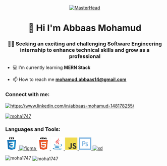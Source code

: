 <p align="center">
  <a href="https://github.com/moha1747">
    <img src="https://img.freepik.com/premium-vector/modern-loft-interior-night-open-space-home-office-with-furniture-corporate-freelance-work_48369-46085.jpg" alt="MasterHead" style="width: 60%;" />
  </a>
</p>
<h1 align="center">👋 Hi I'm Abbaas Mohamud</h1>
<h3 align="center">👨‍💻 Seeking an exciting and challenging Software Engineering internship to enhance technical skills and grow as a professional</h3>

- 💻 I’m currently learning **MERN Stack**

- 📫 How to reach me **mohamud.abbaas14@gmail.com**

<h3 align="left">Connect with me:</h3>
<p align="left">
<a href="https://linkedin.com/in/https://www.linkedin.com/in/abbaas-mohamud-148178255/" target="blank"><img align="center" src="https://raw.githubusercontent.com/rahuldkjain/github-profile-readme-generator/master/src/images/icons/Social/linked-in-alt.svg" alt="https://www.linkedin.com/in/abbaas-mohamud-148178255/" height="30" width="40" /></a>
</p>
<a href="https://www.leetcode.com/moha1747" target="blank"><img align="center" src="https://raw.githubusercontent.com/rahuldkjain/github-profile-readme-generator/master/src/images/icons/Social/leet-code.svg" alt="moha1747" height="30" width="40" /></a>
</p>

<h3 align="left">Languages and Tools:</h3>
<p align="left"> <a href="https://www.w3schools.com/css/" target="_blank" rel="noreferrer"> <img src="https://raw.githubusercontent.com/devicons/devicon/master/icons/css3/css3-original-wordmark.svg" alt="css3" width="40" height="40"/> </a> <a href="https://www.figma.com/" target="_blank" rel="noreferrer"> <img src="https://www.vectorlogo.zone/logos/figma/figma-icon.svg" alt="figma" width="40" height="40"/> </a>  <a href="https://www.w3.org/html/" target="_blank" rel="noreferrer"> <img src="https://raw.githubusercontent.com/devicons/devicon/master/icons/html5/html5-original-wordmark.svg" alt="html5" width="40" height="40"/> </a> <a href="https://www.java.com" target="_blank" rel="noreferrer"> <img src="https://raw.githubusercontent.com/devicons/devicon/master/icons/java/java-original.svg" alt="java" width="40" height="40"/> </a> <a href="https://developer.mozilla.org/en-US/docs/Web/JavaScript" target="_blank" rel="noreferrer"> <img src="https://raw.githubusercontent.com/devicons/devicon/master/icons/javascript/javascript-original.svg" alt="javascript" width="40" height="40"/> </a> <a href="https://www.photoshop.com/en" target="_blank" rel="noreferrer"> <img src="https://raw.githubusercontent.com/devicons/devicon/master/icons/photoshop/photoshop-line.svg" alt="photoshop" width="40" height="40"/> </a> <a href="https://www.adobe.com/products/xd.html" target="_blank" rel="noreferrer"> <img src="https://cdn.worldvectorlogo.com/logos/adobe-xd.svg" alt="xd" width="40" height="40"/> </a> </p>

<p><img align="left" src="https://github-readme-stats.vercel.app/api/top-langs?username=moha1747&show_icons=true&locale=en&layout=compact" alt="moha1747" /></p>

<p>&nbsp;<img align="center" src="https://github-readme-stats.vercel.app/api?username=moha1747&show_icons=true&locale=en" alt="moha1747" /></p>

